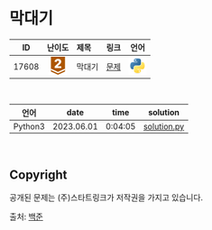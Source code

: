 # 막대기

| ID | 난이도 | 제목 | 링크 | 언어 |
| -- | :--: | :-- | --- | :-: |
| 17608 | ![bronze1](/assets/boj_tiers/bronze2.svg) | 막대기 | [문제](https://www.acmicpc.net/problem/17608) | [![python3](/assets/languages_icons/python.svg)](solution.py) |

<br/>

| 언어 | date | time | solution |
| --- | ----- | -------- | ------ |
| Python3 | 2023.06.01 | 0:04:05 | [solution.py](solution.py) |

<br/>

## Copyright

공개된 문제는 (주)스타트링크가 저작권을 가지고 있습니다.

출처: [백준](https://www.acmicpc.net/)

